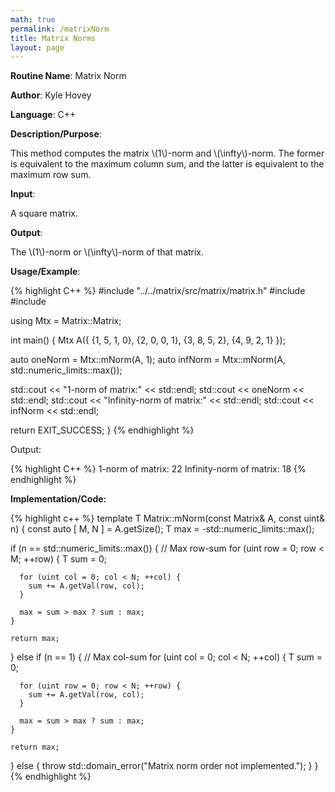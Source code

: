 ```yaml
---
math: true
permalink: /matrixNorm
title: Matrix Norms
layout: page
---
```


**Routine Name**: Matrix Norm

**Author**: Kyle Hovey

**Language**: C++

**Description/Purpose**:

This method computes the matrix \\(1\\)-norm and \\(\infty\\)-norm. The former is equivalent to the maximum column sum, and the latter is equivalent to the maximum row sum.

**Input**:

A square matrix.

**Output**:

The \\(1\\)-norm or \\(\infty\\)-norm of that matrix.

**Usage/Example**:

{% highlight C++ %}
#include "../../matrix/src/matrix/matrix.h"
#include <iostream>
#include <limits>

using Mtx = Matrix::Matrix<double>;

int main() {
  Mtx A({
      {1, 5, 1, 0},
      {2, 0, 0, 1},
      {3, 8, 5, 2},
      {4, 9, 2, 1}
  });

  auto oneNorm = Mtx::mNorm(A, 1);
  auto infNorm = Mtx::mNorm(A, std::numeric_limits<uint>::max());

  std::cout << "1-norm of matrix:" << std::endl;
  std::cout << oneNorm << std::endl;
  std::cout << "Infinity-norm of matrix:" << std::endl;
  std::cout << infNorm << std::endl;

  return EXIT_SUCCESS;
}
{% endhighlight %}

Output:

{% highlight C++ %}
1-norm of matrix:
22
Infinity-norm of matrix:
18
{% endhighlight %}

**Implementation/Code:**

{% highlight c++ %}
template <typename T>
T Matrix<T>::mNorm(const Matrix<T>& A, const uint& n) {
  const auto [ M, N ] = A.getSize();
  T max = -std::numeric_limits<uint>::max();

  if (n == std::numeric_limits<uint>::max()) {
    // Max row-sum
    for (uint row = 0; row < M; ++row) {
      T sum = 0;

      for (uint col = 0; col < N; ++col) {
        sum += A.getVal(row, col);
      }

      max = sum > max ? sum : max;
    }

    return max;
  } else if (n == 1) {
    // Max col-sum
    for (uint col = 0; col < N; ++col) {
      T sum = 0;

      for (uint row = 0; row < N; ++row) {
        sum += A.getVal(row, col);
      }

      max = sum > max ? sum : max;
    }

    return max;
  } else {
    throw std::domain_error("Matrix norm order not implemented.");
  }
}
{% endhighlight %}
